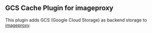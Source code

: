 ## GCS Cache Plugin for imageproxy

This plugin adds GCS (Google Cloud Storage) as backend storage to [imageproxy](https://github.com/willnorris/imageproxy).
